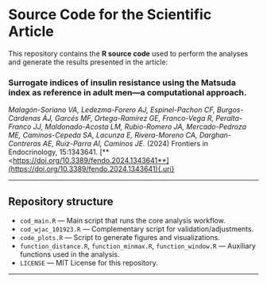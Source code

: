 # Source Code for the Scientific Article

This repository contains the **R source code** used to perform the analyses and generate the results presented in the article:

### Surrogate indices of insulin resistance using the Matsuda index as reference in adult men—a computational approach.

*Malagón-Soriano VA, Ledezma-Forero AJ, Espinel-Pachon CF, Burgos-Cárdenas ÁJ, Garcés MF, Ortega-Ramírez GE, Franco-Vega R, Peralta-Franco JJ, Maldonado-Acosta LM, Rubio-Romero JA, Mercado-Pedroza ME, Caminos-Cepeda SA, Lacunza E, Rivera-Moreno CA, Darghan-Contreras AE, Ruiz-Parra AI, Caminos JE.* (2024) Frontiers in Endocrinology, 15:1343641. [**<https://doi.org/10.3389/fendo.2024.1343641**](https://doi.org/10.3389/fendo.2024.1343641){.uri}

---

## Repository structure

- `cod_main.R` — Main script that runs the core analysis workflow.  
- `cod_wjac_101923.R` — Complementary script for validation/adjustments.  
- `code_plots.R` — Script to generate figures and visualizations.  
- `function_distance.R`, `function_minmax.R`, `function_window.R` — Auxiliary functions used in the analysis.  
- `LICENSE` — MIT License for this repository.  

---
